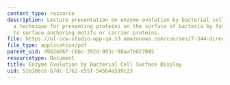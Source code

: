 ```yaml
---
content_type: resource
description: Lecture presentation on enzyme evolution by bacterial cell surface display,
  a technique for presenting proteins on the surface of bacteria by fusing the proteins
  to surface anchoring motifs or carrier proteins.
file: https://ol-ocw-studio-app-qa.s3.amazonaws.com/courses/7-344-directed-evolution-engineering-biocatalysts-spring-2008/52e38eceb7dc1762e55f545b4a5d9c23_ses9_slides.pdf
file_type: application/pdf
parent_uid: d962606f-c6bc-392d-903c-88aa7e027045
resourcetype: Document
title: Enzyme Evolution by Bacterial Cell Surface Display
uid: 52e38ece-b7dc-1762-e55f-545b4a5d9c23
---
```

